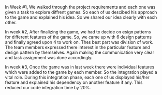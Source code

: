 
In Week #1, We walked through the project requirements and each one was given a task to explore diffrent games. So each of us descibed his approach to the game and explained his idea. So we shared our idea clearly with each other.

In week #2, After finalizing the game, we had to decide on esign patterns for different features of the game. So, we came up with 6 design patterns and finally agreed upon 4 to work on. Thes best part was division of work. The team members expressed there interest in the particular feature and design pattern by themselves. Again making the communication very clear and task assignment was done accordingly.

In week #3, Once the game was in last week there were individual features which were added to the game by each member. So the integration played a vital role. During this integration phase, each one of us displayed his/her feature and explained his dependency on another feature if any. This reduced our code integration time by 20%.
